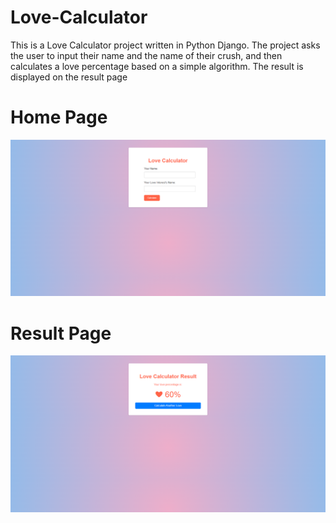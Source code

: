 # Love-Calculator
This is a Love Calculator project written in Python Django. The project asks the user to input their name and the name of their crush, and then calculates a love percentage based on a simple algorithm. The result is displayed on the result page

# Home Page
![HomePage](Homepage.PNG)

# Result Page
![Result Page](Result.PNG)

